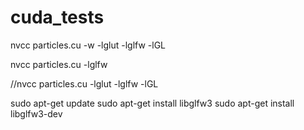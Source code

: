 # cuda_tests

nvcc particles.cu -w -lglut -lglfw -lGL

nvcc particles.cu -lglfw

//nvcc particles.cu -lglut -lglfw -lGL

sudo apt-get update
sudo apt-get install libglfw3
sudo apt-get install libglfw3-dev







